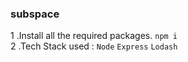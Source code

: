### subspace
1 .Install all the required packages.
``` npm i ```  
2 .Tech Stack used  : ```Node```
                     ```Express```
                     ```Lodash```
                  
                  
